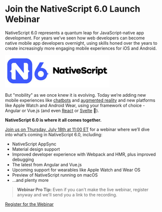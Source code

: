 # Join the NativeScript 6.0 Launch Webinar

NativeScript 6.0 represents a quantum leap for JavaScript-native app development. For years we’ve seen how web developers can become native mobile app developers overnight, using skills honed over the years to create increasingly more engaging mobile experiences for iOS and Android.

![nativescript 6.0 logo](nativescript-6.png)

But "mobility" as we once knew it is evolving. Today we’re adding new mobile experiences like [chatbots](https://www.progress.com/kinvey/chat) and [augmented reality](https://www.nativescript.org/blog/getting-started-with-augmented-reality-in-nativescript) and new platforms like Apple Watch and Android Wear, using your framework of choice - Angular or Vue.js (and even [React](https://github.com/shirakaba/react-nativescript) or [Svelte](https://svelte-native.technology/) 🤯).

**NativeScript 6.0 is where it all comes together.**

[Join us on Thursday, July 18th at 11:00 ET](https://attendee.gotowebinar.com/register/5579493045301682178?source=blog) for a webinar where we’ll dive into what’s coming in NativeScript 6.0, including:

- NativeScript AppSync
- Material design support
- Improved developer experience with Webpack and HMR, plus improved debugging
- The latest from Angular and Vue.js
- Upcoming support for wearables like Apple Watch and Wear OS
- Preview of NativeScript running on macOS
- ...and plenty more

> **Webinar Pro Tip:** Even if you can't make the live webinar, register anyway and we'll send you a link to the recording.

[Register for the Webinar](https://attendee.gotowebinar.com/register/5579493045301682178?source=blog)